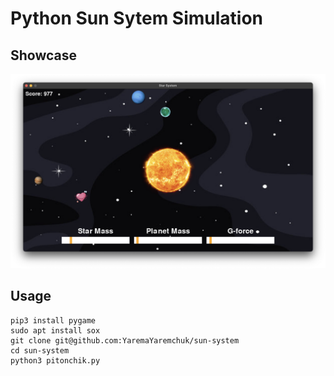 # Python Sun Sytem Simulation

## Showcase
<img src="https://github.com/YaremaYaremchuk/sun-system/blob/main/Showcase.png" width="1280">


## Usage
```
pip3 install pygame
sudo apt install sox
git clone git@github.com:YaremaYaremchuk/sun-system
cd sun-system
python3 pitonchik.py
```


